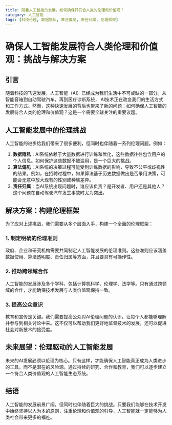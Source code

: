 ```yaml
---
title: 随着人工智能的发展，如何确保其符合人类的伦理和价值观？
category: 人工智能
tags: [科技伦理, 数据隐私, 算法偏见, 责任归属, 伦理框架]
---
```

# 确保人工智能发展符合人类伦理和价值观：挑战与解决方案

## 引言
随着科技的飞速发展，人工智能（AI）已经成为我们生活中不可或缺的一部分。从智能音箱到自动驾驶汽车，再到医疗诊断系统，
AI技术正在改变我们的生活方式和工作方式。然而，这种快速发展的背后也带来了新的问题：如何确保人工智能的发展符合人类的伦理和价值观？这是一个需要全球关注的重要议题。

## 人工智能发展中的伦理挑战
人工智能的进步给我们带来了很多便利，但同时也伴随着一系列伦理问题。例如：

1. **数据隐私**：AI系统依赖于大量数据进行训练和优化，这些数据往往包含用户的个人信息。如何保护这些数据不被滥用，是一个巨大的挑战。
2. **算法偏见**：AI系统的决策过程可能受到训练数据的影响，导致不公平或歧视性的结果。例如，在招聘过程中，如果算法基于历史数据做出是否录用决策，可能会无意中放大现有的性别或种族差异。
3. **责任归属**：当AI系统出现问题时，谁应该负责？是开发者、用户还是其他人？这个问题在自动驾驶汽车发生事故时尤为突出。

## 解决方案：构建伦理框架
为了应对上述挑战，我们需要从多个层面入手，构建一个全面的伦理框架：

### 1. 制定明确的伦理准则
政府、企业和研究机构需要共同制定人工智能发展的伦理准则。这些准则应该涵盖数据使用、算法透明度、责任归属等方面，并且要具有可操作性。

### 2. 推动跨领域合作
人工智能的发展涉及多个学科，包括计算机科学、伦理学、法学等。只有通过跨领域的合作，才能确保技术发展与人类价值观保持一致。

### 3. 提高公众意识
教育和宣传是关键。我们需要提高公众对AI伦理问题的认识，让每个人都能够理解并参与到相关讨论中来。这不仅可以帮助我们更好地监督技术的发展，还可以促进社会对新技术的接受度。

## 未来展望：伦理驱动的人工智能发展
未来的AI发展必须以伦理为核心。只有这样，才能确保人工智能真正成为人类进步的工具，而不是潜在的风险源。通过持续的研究、合作和教育，我们可以逐步建立一个符合人类价值观的人工智能生态系统。

## 结语
人工智能的发展前景广阔，但同时也伴随着巨大的挑战。只要我们能够在技术开发中始终坚持以人为本的原则，注重伦理和价值观的引导，人工智能就一定能够为人类社会带来更多的福祉。
